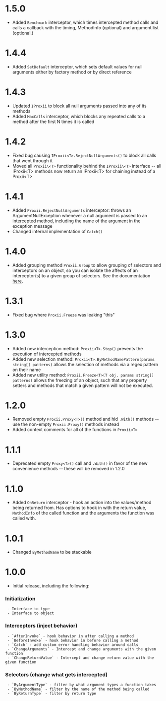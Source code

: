 # 1.5.0
- Added `Benchmark` interceptor, which times intercepted method calls and calls a callback with the timing, MethodInfo (optional) and argument list (optional.)

# 1.4.4
 - Added `SetDefault` interceptor, which sets default values for null arguments either by factory method or by direct reference

# 1.4.3
 - Updated `IProxii` to block all null arguments passed into any of its methods
 - Added `MaxCalls` interceptor, which blocks any repeated calls to a method after the first N times it is called

# 1.4.2
 - Fixed bug causing `IProxii<T>.RejectNullArguments()` to block all calls that went through it
 - Moved all `Proxii\<T>` functionality behind the `IProxii\<T>` interface -- all IProxii\<T> methods now return an IProxii\<T> for chaining instead of a Proxii\<T>

# 1.4.1
 - Added `Proxii.RejectNullArguments` interceptor: throws an ArgumentNullException whenever a null argument is passed to an intercepted method, including the name of the argument in the exception message
 - Changed internal implementation of `Catch()`

# 1.4.0
 - Added grouping method `Proxii.Group` to allow grouping of selectors and interceptors on an object, so you can isolate the affects of an interceptor(s) to a given group of selectors. See the documentation [here](https://github.com/zckeyser/proxii/blob/master/docs/grouping.md).

# 1.3.1
 - Fixed bug where `Proxii.Freeze` was leaking "this"

# 1.3.0
 - Added new interception method: `Proxii<T>.Stop()` prevents the execution of intercepted methods
 - Added new selection method: `Proxii<T>.ByMethodNamePattern(params string[] patterns)` allows the selection of methods via a regex pattern on their name
 - Added new utility method: `Proxii.Freeze<T>(T obj, params string[] patterns)` allows the freezing of an object, such that any property setters and methods that match a given pattern will not be executed.

# 1.2.0
 - Removed empty `Proxii.Proxy<T>()` method and hid `.With()` methods -- use the non-empty `Proxii.Proxy()` methods instead
 - Added context comments for all of the functions in `Proxii<T>`

# 1.1.1
 - Deprecated empty `Proxy<T>()` call and `.With()` in favor of the new convenience methods -- these will be removed in 1.2.0

# 1.1.0
 - Added `OnReturn` interceptor - hook an action into the values/method being returned from. Has options to hook in with the return value, `MethodInfo` of the called function and the arguments the function was called with.

# 1.0.1
 - Changed `ByMethodName` to be stackable

# 1.0.0
 - Initial release, including the following:

### Initialization
     - Interface to type
     - Interface to object

### Interceptors (inject behavior)
     - `AfterInvoke` - hook behavior in after calling a method
     - `BeforeInvoke` - hook behavior in before calling a method
     - `Catch` - add custom error handling behavior around calls
     - `ChangeArguments` - Intercept and change arguments with the given function
     - `ChangeReturnValue` - Intercept and change return value with the given function

### Selectors (change what gets intercepted)
     - `ByArgumentType` - filter by what argument types a function takes
     - `ByMethodName` - filter by the name of the method being called
     - `ByReturnType` - filter by return type
